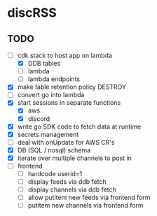 # discRSS


## TODO

- [ ] cdk stack to host app on lambda
  - [x] DDB tables
  - [ ] lambda
  - [ ] lambda endpoints
- [x] make table retention policy DESTROY
- [ ] convert go into lambda
- [x] start sessions in separate functions
  - [x] aws
  - [x] discord
- [x] write go SDK code to fetch data at runtime
- [x] secrets management
- [ ] deal with onUpdate for AWS CR's
- [x] DB (SQL / nosql) schema
- [x] iterate over multiple channels to post in
- [ ] frontend
  - [ ] hardcode userid=1
  - [ ] display feeds via ddb fetch
  - [ ] display channels via ddb fetch
  - [ ] allow putitem new feeds via frontend form 
  - [ ] putitem new channels via frontend form